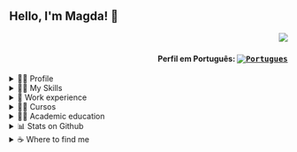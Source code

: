 ## Hello, I'm Magda! 👋

<div align="right">
  
![](https://komarev.com/ghpvc/?username=MagdaCostta&color=006bed)
  
#### Perfil em Português: <kbd>[<img title="Portugues" alt="Portugues" src="https://img.icons8.com/color/48/000000/brazil.png" width="22">](https://github.com/MagdaCosta/MagdaCosta/blob/main/README.md)</kbd>
</div>


<!--- PERFIL --->
<details>
  <summary>👩‍💼 Profile</summary>
<br>
<div>
  <img align="right" alt="Git-Computador" width="200px" height="200px" src="https://media.tenor.com/jNgKSlUpmkEAAAAC/typing-laptop.gif"/>
</div>

```js
import Developer from 'MagdaCosta';
class AboutMe extends Developer {
  name = 'Magda Costa';
  job = 'PL/SQL and Java Analyst and Developer';
  company = 'Unimed Fortaleza';
  address = 'Fortaleza, CE, Brazil';
  pronouns = 'she / her';
}
```

<br>

- 🤔 I'm a systems analyst and developer.
- 👩‍💼 Working as a **Senior Systems Analyst** at <a href="https://www.poncetech.com.br">Ponce Tech</a> outsourcing <a href="https://www.unimedfortaleza.com.br">Unimed Fortaleza</a> .
- 👩‍🎓 Graduated in **Systems Analysis and Development** at <a href="https://estacio.br">Estácio College</a>.
- 🤝 Available to collaborate on innovative and disruptive projects and ideas.
- 👩‍🏫 Learning more about 
  ![SpringBoot]()
  ![Angular](https://img.shields.io/badge/Angular-DD0031?style=flat&logo=angular&logoColor=white)
  ![TypeScript](https://img.shields.io/badge/Typescript-%23007ACC.svg?style=flat&logo=typescript&logoColor=white)
  ![Nginx](https://img.shields.io/badge/nginx-%23009639.svg?style=flat&logo=nginx&logoColor=white)
- ❤️ When I'm not programming, you can find me studying, watching series and spending time with family/friends.

<br>
</details>


<!--- SKILLS --->
<details>
  <summary> 👩‍💻 My Skills</summary>
<br>
  

**Database**
  ![Oracle](https://img.shields.io/badge/Oracle-F80000?style=flat&logo=oracle&logoColor=white)
  ![MicrosoftSQLServer](https://img.shields.io/badge/Microsoft%20SQL%20Sever-CC2927?style=flat&logo=microsoft%20sql%20server&logoColor=white)
  ![Postgres](https://img.shields.io/badge/Postgres-%23316192.svg?style=flat&logo=postgresql&logoColor=white)
  ![MySQL](https://img.shields.io/badge/mySQL-%2300f.svg?style=flat&logo=mysql&logoColor=white)

**Frameworks, Platforms and Libraries**
  ![Angular](https://img.shields.io/badge/Angular-%23DD0031.svg?style=flat&logo=angular&logoColor=white)
  ![Bootstrap](https://img.shields.io/badge/Bootstrap-%23563D7C.svg?style=flat&logo=bootstrap&logoColor=white)
  ![Spring](https://img.shields.io/badge/Spring-%236DB33F.svg?style=flat&logo=spring&logoColor=white)
  ![Insomnia](https://img.shields.io/badge/Insomnia-black?style=flat&logo=insomnia&logoColor=5849BE)
  ![Postman](https://img.shields.io/badge/Postman-FF6C37?style=flat&logo=postman&logoColor=white)

**Version Control**
  ![Apache Subversion](https://img.shields.io/badge/SubVersion-%23809CC9.svg?style=flat&logo=subversion&logoColor=white) 
  ![Bitbucket](https://img.shields.io/badge/Bitbucket-0747a6?style=flat&logo=bitbucket&logoColor=white)
  ![Git](https://img.shields.io/badge/Git-%23F05033.svg?style=flat&logo=git&logoColor=white)
  ![GitHub](https://img.shields.io/badge/GitHub-%23121011.svg?style=flat&logo=github&logoColor=white)
  ![GitLab](https://img.shields.io/badge/GitLab-330F63?style=flat&logo=gitlab&logoColor=white)

**DevOps**
  ![Docker](https://img.shields.io/badge/-Docker-333333?style=flat&logo=docker)
  ![Travis](https://img.shields.io/badge/-Travis-333333?style=flat&logo=travis)
  
**Design**
  ![Figma](https://img.shields.io/badge/Figma-%23F24E1E.svg?style=flat&logo=figma&logoColor=white)
  ![Adobe XD](https://img.shields.io/badge/Adobe%20XD-470137?style=flat&logo=Adobe%20XD&logoColor=#FF61F6)

**IDEs/Editors**
  ![Visual Studio Code](https://img.shields.io/badge/Visual%20Studio%20Code-0078d7.svg?style=flat&logo=visual-studio-code&logoColor=white)
  ![Eclipse](https://img.shields.io/badge/Eclipse-FE7A16.svg?style=flat&logo=Eclipse&logoColor=white)
  ![IntelliJ IDEA](https://img.shields.io/badge/IntelliJ_IDEA-000000.svg?style=flat&logo=intellij-idea&logoColor=white)
 
**Languages**
 ![CSS3](https://img.shields.io/badge/CSS3-%231572B6.svg?style=flat&logo=css3&logoColor=white) 
 ![HTML5](https://img.shields.io/badge/HTML5-%23E34F26.svg?style=flat&logo=html5&logoColor=white) 
 ![Java](https://img.shields.io/badge/Java-ED8B00?style=flat&logo=java&logoColor=white)
 ![JavaScript](https://img.shields.io/badge/JavaScript-%23323330.svg?style=flat&logo=javascript&logoColor=%23F7DF1E)
 ![Markdown](https://img.shields.io/badge/Markdown-%23000000.svg?style=flat&logo=markdown&logoColor=white) 
 ![PL/SQL](https://img.shields.io/badge/-PL/SQL-F80000?style=flat&logo=oracle)
 ![TypeScript](https://img.shields.io/badge/TypeScript-%23007ACC.svg?style=flat&logo=typescript&logoColor=white)
  
**Servers**
  ![Apache Tomcat](https://img.shields.io/badge/Apache%20Tomcat-%23F8DC75.svg?style=flat&logo=apache-tomcat&logoColor=black)
  ![Apache Maven](https://img.shields.io/badge/Apache%20Maven-C71A36?style=flat&logo=Apache%20Maven&logoColor=white)
  ![Jenkins](https://img.shields.io/badge/Jenkins-%232C5263.svg?style=flat&logo=jenkins&logoColor=white)

**Others**
  ![Confluence](https://img.shields.io/badge/Confluence-%23172BF4.svg?style=flat&logo=confluence&logoColor=white)
  ![Jira](https://img.shields.io/badge/Jira-%230A0FFF.svg?style=flat&logo=jira&logoColor=white)
  ![Kubernetes](https://img.shields.io/badge/Kubernetes-%23326ce5.svg?style=flat&logo=kubernetes&logoColor=white)
  ![Power Bi](https://img.shields.io/badge/Power_BI-F2C811?style=flat&logo=powerbi&logoColor=black)
  ![Swagger](https://img.shields.io/badge/-Swagger-%23Clojure?style=flat&logo=swagger&logoColor=white)
  ![Trello](https://img.shields.io/badge/-Trello-333333?style=flat&logo=trello&logoColor=007ACC)

<br/>
</details>


<!--- EXPERIENCIA DE TRABALHO --->
<details>
  <summary> 💼 Work experience</summary>
<br>
In the overview below you will find my most recent work experience:

[<img align="left" height="94px" width="94px" alt="Ponce Tech" src="https://static.wixstatic.com/media/b740eb_5167c1d4426f47b38d23db2cfc193b2b~mv2.png"/>](https://www.poncetech.com.br/)

**Senior Systems Analyst** \
[**Ponce Tech**](https://www.poncetech.com.br/) • Contract \
Languages and Technologies: `Jira`, `Git`, `Java`, `JSP`, `Oracle`, `PL/SQL`, `Reports Builder`, `iReport` \
Featured projects: 
<br/>


[<img align="left" height="94px" width="94px" alt="Unimed Fortaleza" src="https://www.unimedfortaleza.com.br/portaluploads/uploads/2022/12/logo_unimed-fortaleza-01.png"/>](https://www.unimedfortaleza.com.br/)

**Senior Systems Analyst** \
[**Unimed Fortaleza**](https://www.unimedfortaleza.com.br/) • Full-time \
Languages and Technologies: `Jira`, `Git`, `Java`, `JSP`, `Oracle`, `PL/SQL`, `Reports Builder`, `iReport` \
Featured projects: [Pré-Cadastro](), [Sales Slip]()
<br/>

  
[<img align="left" height="94px" width="94px" alt="BRQ" src="https://www.abcdacomunicacao.com.br/wp-content/uploads/BRQ.jpg"/>](https://brq.com/)

**Developer and Systems Analyst** \
[**BRQ**](https://brq.com/) • Full-time \
Languages and Technologies: `SQL-Windows`, `Java`, `JSP`, `Oracle`, `PL/SQL`, `Reports Builder`, `iReport` \
Featured projects: [commissioning]()
<br/>

  
[<img align="left" height="94px" width="94px" alt="Stefanini It" src="https://d2q79iu7y748jz.cloudfront.net/s/_squarelogo/64x64/435e28c83305318ba35696f84424a179"/>](https://stefanini.com/pt-br)

**Test Analyst** \
[**Stefanini**](https://stefanini.com/pt-br/) • Full-time \
Languages and Technologies: `Pacote Office`, `SSH`, `Shell Script`, `Oracle`, `SQL`, `TestLink`, `Mantis` \
Featured projects: [commercional module](), [financial module]()
  
<br/>
<br/>
</details>




<!--- CURSOS --->
<details>
  <summary> 👩‍🏫 Cursos </summary>
<br>
  
  
<!---- Oracle SQL Tuning - Turma ORTUN27 ---->
<img align="left" style="width: 50px; height: 50px; object-fit: cover; object-position: 20% 10%;" 
     alt="Oramaster" src="https://github.com/magdacosta/magdacosta/blob/main/img/oramaster_logo.jpg"
/>
[**Oracle SQL Tuning - Class ORTUN27**](https://github.com/magdacosta/magdacosta/blob/main/pdf/cert_ortun27_ana_magda.pdf)\
Oramaster\
Conclusion: May 2022 · 24h

  
<!---- Testes Automáticos + Curso COMPLETO de Teste de Software ---->
<img align="left" style="width: 50px; height: 50px; object-fit: cover; object-position: 20% 10%;" 
     alt="Udemy" src="https://github.com/magdacosta/magdacosta/blob/main/img/udemy_logo.jpg"
/>
[**Automated Testing + COMPLETE Software Testing Course**](https://www.udemy.com/certificate/UC-d3a9d668-c814-46dd-9d94-519340d39587)\
Udemy\
Conclusion: Nov 2021 · 5h
  
 
<!---- CRM Analyst ---->
<img align="left" style="width: 50px; height: 50px; object-fit: cover; object-position: 20% 10%;" 
     alt="Flides Education" src="https://github.com/magdacosta/magdacosta/blob/main/img/flides_education_logo.png"
/>
**Salesforce - CRM Analyst**\
Flides Education\
Conclusion: May 2021 · 20h
  
  
<!---- UX Design - UX: o que é experiência de usuário ---->
<img align="left" style="width: 50px; height: 50px; object-fit: cover; object-position: -20% 0%;" 
     alt="Alura"  src="https://github.com/magdacosta/magdacosta/blob/main/img/alura.jpg"
/>
[**UX: What is user experience**](https://cursos.alura.com.br/certificate/6c2909f6-934e-420e-8287-91a609e94eac)\
Alura\
Conclusion: Nov 2019 · 5h
  
  
<!---- UX Design - Adobe XD: design visual de um site mobile ---->
<img align="left" style="width: 50px; height: 50px; object-fit: cover; object-position: -20% 0%;" 
     alt="Alura"  src="https://github.com/magdacosta/magdacosta/blob/main/img/alura.jpg" 
/>
[**Adobe XD: Visual design of a mobile website**](https://cursos.alura.com.br/certificate/3e19261f-dded-478d-8a93-6ec5dd3b4d82)\
Alura\
Conclusion: Jul 2019 · 10h
  

<!---- DevOps - Git e Github: controle e compartilhe seu código ---->
<img align="left" style="width: 50px; height: 50px; object-fit: cover; object-position: -20% 0%;" 
     alt="Alura"  src="https://github.com/magdacosta/magdacosta/blob/main/img/alura.jpg" 
/>
[**Git e Github: Control and share your code**](https://cursos.alura.com.br/certificate/c1e57161-71f8-4faf-a929-ce82e5a6e974)\
Alura\
Conclusion: Jul 2019 · 6h

  
<!---- English as a Second Language ---->
<img align="left" style="width: 50px; height: 50px; object-fit: cover; object-position: -20% 0%;" 
     alt="International House"  src="https://github.com/magdacosta/magdacosta/blob/main/img/ihv_logo.jpg"
/>
**English as a Second Language**\
International House Vancouver\
Conclusion: Oct 2014 · 100h
  
<br>
</details>

<!--- FORMAÇÃO ACADÊMICA --->
<details>
  <summary> 👩‍🎓 Academic education </summary>
<br>

<img align="left" height="50px" width="50px" alt="" src="https://www.uni7.edu.br/wp-content/uploads/2017/01/uni7-logo-rodape-ver.svg"/>

**Agile Software Development**\
College 7 de Setembro\
Jan 2013 - Dec 2014

<img align="left" height="50px" width="50px" alt="Estacio" src="https://logodownload.org/wp-content/uploads/2014/12/estacio-logo-1.png"/>

**Análise e Desenvolvimento de Sistemas**\
Higher Education Society Estacio de Sá\
Jan 2006 - Dec 2010
  
<br>
</details>


<!--- ESTATÍSTICAS NO GITHUB --->
<details>
  <summary> 📊 Stats on Github </summary>
<br>

<a href="https://github.com/Gurupreet">
  <img align="center" src="https://github-readme-stats.vercel.app/api/top-langs/?username=magdacosta&hide=html&layout=compact&theme=default&hide_langs_below=1" />
</a>

<a href="https://github.com/Gurupreet">
 <img align="center" src="https://github-readme-stats.vercel.app/api?username=magdacosta&show_icons=true&layout=compact&theme=default&line_height=27" alt="**Magda** github stats"/>
</a>

<br>
</details>


<!--- MEUS CONTATOS --->
<details>
  <summary> ☕ Where to find me </summary>
<br>
  
<p align="left">
  <a href="https://wa.me/5585997112232" alt="WhatsApp">
  <img src="https://img.shields.io/badge/-WhatsApp-25d366?style=flat&labelColor=25d366&logo=whatsapp&logoColor=white"/></a>
  
  <a href="mailto:magda.costta@gmail.com" alt="Gmail">
  <img src="https://img.shields.io/badge/-Gmail-FF0000?style=flat&labelColor=FF0000&logo=gmail&logoColor=white" /></a>

  <a href="https://www.linkedin.com/in/MagdaCostta/" alt="Linkedin">
  <img src="https://img.shields.io/badge/-Linkedin-0e76a8?style=flat&logo=Linkedin&logoColor=white" /></a>

  <a href="https://www.twitter.com/MagdaCostta/" alt="Twitter">
  <img src="https://img.shields.io/badge/Twitter-1DA1F2?style=flat&logo=twitter&logoColor=white"/></a>

  <a href="https://www.facebook.com/MagdaCostta/" alt="Facebook">
  <img src="https://img.shields.io/badge/-Facebook-3b5998?style=flat&labelColor=3b5998&logo=facebook&logoColor=white"/></a>

  <a href="https://www.instagram.com/MagdaCostta/" alt="Instagram">
  <img src="https://img.shields.io/badge/-Instagram-DF0174?style=flat&labelColor=DF0174&logo=instagram&logoColor=white"/></a>
</p>  
</details>


<!---
magdacosta/magdacosta is a ✨ special ✨ repository because its `README.md` (this file) appears on your GitHub profile.
You can click the Preview link to take a look at your changes.
--->
